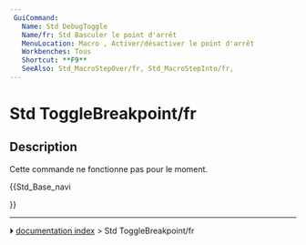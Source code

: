 ```yaml
---
 GuiCommand:
   Name: Std DebugToggle
   Name/fr: Std Basculer le point d'arrêt
   MenuLocation: Macro , Activer/désactiver le point d'arrêt
   Workbenches: Tous
   Shortcut: **F9**
   SeeAlso: Std_MacroStepOver/fr, Std_MacroStepInto/fr,
---
```


# Std ToggleBreakpoint/fr

## Description

Cette commande ne fonctionne pas pour le moment.





{{Std_Base_navi

}}



---
⏵ [documentation index](../README.md) > Std ToggleBreakpoint/fr
